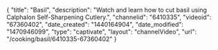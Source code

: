 {
    "title": "Basil",
    "description": "Watch and learn how to cut basil using Calphalon Self-Sharpening Cutlery.",
    "channelid": "6410335",
    "videoid": "67360402",
    "date_created": "1440164904",
    "date_modified": "1470946099",
    "type": "captivate",
    "layout": "channelVideo",
    "url": "\/cooking\/basil\/6410335-67360402"
}